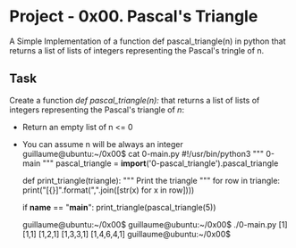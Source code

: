 # Project - 0x00. Pascal's Triangle

A Simple Implementation of a function def pascal_triangle(n) in python that
returns a list of lists of integers representing the Pascal's tringle of n.

## Task

Create a function *def pascal_triangle(n):* that returns a list of lists of
integers representing the Pascal's triangle of *n*:
- Return an empty list of n <= 0
- You can assume n will be always an integer  
	guillaume@ubuntu:~/0x00$ cat 0-main.py
	#!/usr/bin/python3
	"""
	0-main
	"""
	pascal_triangle = __import__('0-pascal_triangle').pascal_triangle
	
	def print_triangle(triangle):
	    """
	    Print the triangle
	    """
	    for row in triangle:
	        print("[{}]".format(",".join([str(x) for x in row])))
	
	
	if __name__ == "__main__":
	    print_triangle(pascal_triangle(5))
	
	guillaume@ubuntu:~/0x00$ 
	guillaume@ubuntu:~/0x00$ ./0-main.py
	[1]
	[1,1]
	[1,2,1]
	[1,3,3,1]
	[1,4,6,4,1]
	guillaume@ubuntu:~/0x00$ 
